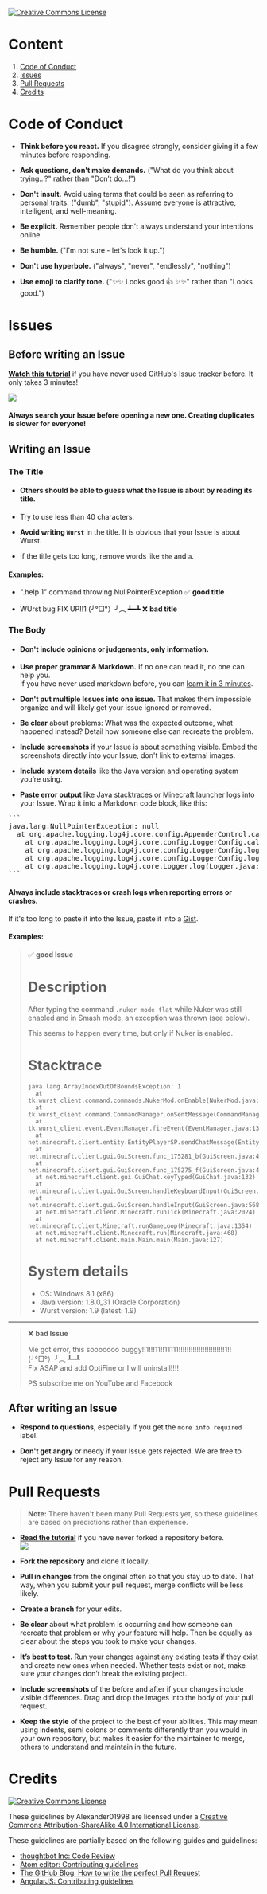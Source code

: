 [![Creative Commons License](https://i.creativecommons.org/l/by-sa/4.0/88x31.png)](#credits)

# Content
1. [Code of Conduct](#code-of-conduct)
2. [Issues](#issues)
3. [Pull Requests](#pull-requests)
4. [Credits](#credits)

# Code of Conduct
- **Think before you react.** If you disagree strongly, consider giving it a few minutes before responding.

- **Ask questions, don't make demands.** ("What do you think about trying...?" rather than "Don’t do...!")

- **Don't insult.** Avoid using terms that could be seen as referring to personal traits. ("dumb", "stupid"). Assume everyone is attractive, intelligent, and well-meaning.

- **Be explicit.** Remember people don't always understand your intentions online.

- **Be humble.** ("I'm not sure - let's look it up.")

- **Don't use hyperbole.** ("always", "never", "endlessly", "nothing")

- **Use emoji to clarify tone.** (":sparkles::sparkles: Looks good :+1: :sparkles::sparkles:" rather than "Looks good.")

# Issues
## Before writing an Issue

[**Watch this tutorial**](https://www.youtube.com/watch?v=TJlYiMp8FuY) if you have never used GitHub's Issue tracker before. It only takes 3 minutes!

[![](https://i.ytimg.com/vi/TJlYiMp8FuY/mqdefault.jpg)](https://www.youtube.com/watch?v=TJlYiMp8FuY)

#### Always search your Issue before opening a new one. Creating duplicates is slower for everyone!

## Writing an Issue
### The Title

- #### Others should be able to guess what the Issue is about by reading its title.

- Try to use less than 40 characters.

- **Avoid writing `Wurst`** in the title. It is obvious that your Issue is about Wurst.

- If the title gets too long, remove words like `the` and `a`.

#### Examples:

- ".help 1" command throwing NullPointerException :white_check_mark: **good title**

- WUrst bug FIX UP!!1 (╯°□°）╯︵ ┻━┻ :x: **bad title**

### The Body

- #### Don't include opinions or judgements, only information.

- **Use proper grammar & Markdown.** If no one can read it, no one can help you.  
If you have never used markdown before, you can [learn it in 3 minutes](https://guides.github.com/features/mastering-markdown/).

- **Don't put multiple Issues into one issue.** That makes them impossible organize and will likely get your issue ignored or removed.

- **Be clear** about problems: What was the expected outcome, what happened instead? Detail how someone else can recreate the problem.

- **Include screenshots** if your Issue is about something visible. Embed the screenshots directly into your Issue, don't link to external images.

- **Include system details** like the Java version and operating system you’re using.

- **Paste error output** like Java stacktraces or Minecraft launcher logs into your Issue. Wrap it into a Markdown code block, like this:

<pre>```
java.lang.NullPointerException: null
  at org.apache.logging.log4j.core.config.AppenderControl.callAppender(AppenderControl.java:89)
	at org.apache.logging.log4j.core.config.LoggerConfig.callAppenders(LoggerConfig.java:425)
	at org.apache.logging.log4j.core.config.LoggerConfig.log(LoggerConfig.java:406)
	at org.apache.logging.log4j.core.config.LoggerConfig.log(LoggerConfig.java:367)
	at org.apache.logging.log4j.core.Logger.log(Logger.java:110)
```</pre>

#### Always include stacktraces or crash logs when reporting errors or crashes.

If it's too long to paste it into the Issue, paste it into a [Gist](https://gist.github.com/).

#### Examples:

> :white_check_mark: **good Issue**
>
> # Description
> After typing the command `.nuker mode flat` while Nuker was still enabled and in Smash mode, an exception was thrown (see below).
> 
> This seems to happen every time, but only if Nuker is enabled.
> 
> # Stacktrace
> ```
> java.lang.ArrayIndexOutOfBoundsException: 1
> 	at tk.wurst_client.command.commands.NukerMod.onEnable(NukerMod.java:34)
> 	at tk.wurst_client.command.CommandManager.onSentMessage(CommandManager.java:40)
> 	at tk.wurst_client.event.EventManager.fireEvent(EventManager.java:137)
> 	at net.minecraft.client.entity.EntityPlayerSP.sendChatMessage(EntityPlayerSP.java:292)
> 	at net.minecraft.client.gui.GuiScreen.func_175281_b(GuiScreen.java:487)
> 	at net.minecraft.client.gui.GuiScreen.func_175275_f(GuiScreen.java:477)
> 	at net.minecraft.client.gui.GuiChat.keyTyped(GuiChat.java:132)
> 	at net.minecraft.client.gui.GuiScreen.handleKeyboardInput(GuiScreen.java:617)
> 	at net.minecraft.client.gui.GuiScreen.handleInput(GuiScreen.java:568)
> 	at net.minecraft.client.Minecraft.runTick(Minecraft.java:2024)
> 	at net.minecraft.client.Minecraft.runGameLoop(Minecraft.java:1354)
> 	at net.minecraft.client.Minecraft.run(Minecraft.java:468)
> 	at net.minecraft.client.main.Main.main(Main.java:127)
> ```
> 
> # System details
> - OS: Windows 8.1 (x86)
> - Java version: 1.8.0_31 (Oracle Corporation)
> - Wurst version: 1.9 (latest: 1.9)

---
> :x: **bad Issue**
> 
> Me got error, this sooooooo buggy!!1!!!11!!11111!!!!!!!!!!!!!!!!!!!!!!!1!!  
> (╯°□°）╯︵ ┻━┻  
> Fix ASAP and add OptiFine or I will uninstall!!!!  
> 
> PS subscribe me on YouTube and Facebook

## After writing an Issue

- **Respond to questions**, especially if you get the `more info required` label.

- **Don't get angry** or needy if your Issue gets rejected. We are free to reject any Issue for any reason.

# Pull Requests
> **Note:** There haven't been many Pull Requests yet, so these guidelines are based on predictions rather than experience.

- [**Read the tutorial**](https://guides.github.com/activities/forking/) if you have never forked a repository before.  
[![](https://github-images.s3.amazonaws.com/help/bootcamp/Bootcamp-Fork.png)](https://guides.github.com/activities/forking/)

- **Fork the repository** and clone it locally.

- **Pull in changes** from the original often so that you stay up to date. That way, when you submit your pull request, merge conflicts will be less likely.

- **Create a branch** for your edits.

- **Be clear** about what problem is occurring and how someone can recreate that problem or why your feature will help. Then be equally as clear about the steps you took to make your changes.

- **It’s best to test.** Run your changes against any existing tests if they exist and create new ones when needed. Whether tests exist or not, make sure your changes don’t break the existing project.

- **Include screenshots** of the before and after if your changes include visible differences. Drag and drop the images into the body of your pull request.

- **Keep the style** of the project to the best of your abilities. This may mean using indents, semi colons or comments differently than you would in your own repository, but makes it easier for the maintainer to merge, others to understand and maintain in the future.

# Credits
[![Creative Commons License](https://i.creativecommons.org/l/by-sa/4.0/88x31.png)](http://creativecommons.org/licenses/by-sa/4.0/)

These guidelines by Alexander01998 are licensed under a [Creative Commons Attribution-ShareAlike 4.0 International License](http://creativecommons.org/licenses/by-sa/4.0/).

These guidelines are partially based on the following guides and guidelines:
- [thoughtbot Inc: Code Review](https://github.com/thoughtbot/guides/tree/master/code-review)
- [Atom editor: Contributing guidelines](https://github.com/atom/atom/blob/master/CONTRIBUTING.md)
- [The GitHub Blog: How to write the perfect Pull Request](https://github.com/blog/1943-how-to-write-the-perfect-pull-request)
- [AngularJS: Contributing guidelines](https://github.com/angular/angular.js/blob/master/CONTRIBUTING.md)
